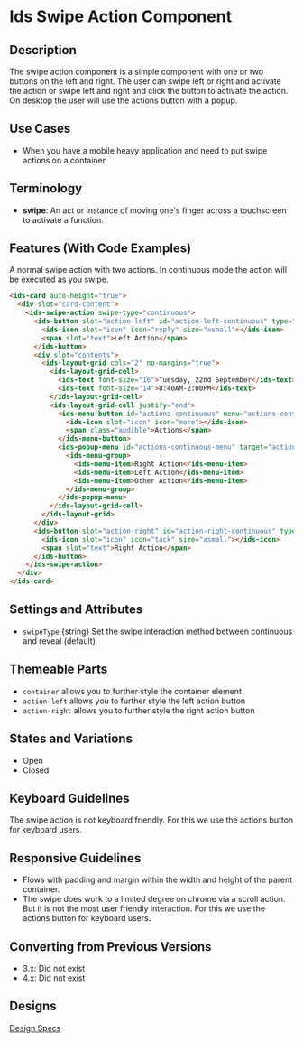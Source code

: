 # Ids Swipe Action Component

## Description

The swipe action component is a simple component with one or two buttons on the left and right. The user can swipe left or right and activate the action or swipe left and right and click the button to activate the action. On desktop the user will use the actions button with a popup.

## Use Cases

- When you have a mobile heavy application and need to put swipe actions on a container

## Terminology

- **swipe**: An act or instance of moving one's finger across a touchscreen to activate a function.

## Features (With Code Examples)

A normal swipe action with two actions. In continuous mode the action will be executed as you swipe.

```html
<ids-card auto-height="true">
  <div slot="card-content">
    <ids-swipe-action swipe-type="continuous">
      <ids-button slot="action-left" id="action-left-continuous" type="swipe-action-left">
        <ids-icon slot="icon" icon="reply" size="xsmall"></ids-icon>
        <span slot="text">Left Action</span>
      </ids-button>
      <div slot="contents">
        <ids-layout-grid cols="2" no-margins="true">
          <ids-layout-grid-cell>
            <ids-text font-size="16">Tuesday, 22nd September</ids-text>
            <ids-text font-size="14">8:40AM-2:00PM</ids-text>
          </ids-layout-grid-cell>
          <ids-layout-grid-cell justify="end">
            <ids-menu-button id="actions-continuous" menu="actions-continuous-menu">
              <ids-icon slot="icon" icon="more"></ids-icon>
              <span class="audible">Actions</span>
            </ids-menu-button>
            <ids-popup-menu id="actions-continuous-menu" target="actions-continuous" trigger="click">
              <ids-menu-group>
                <ids-menu-item>Right Action</ids-menu-item>
                <ids-menu-item>Left Action</ids-menu-item>
                <ids-menu-item>Other Action</ids-menu-item>
              </ids-menu-group>
            </ids-popup-menu>
          </ids-layout-grid-cell>
        </ids-layout-grid>
      </div>
      <ids-button slot="action-right" id="action-right-continuous" type="swipe-action-right">
        <ids-icon slot="icon" icon="tack" size="xsmall"></ids-icon>
        <span slot="text">Right Action</span>
      </ids-button>
    </ids-swipe-action>
  </div>
</ids-card>
```

## Settings and Attributes

- `swipeType` {string} Set the swipe interaction method between continuous and reveal (default)

## Themeable Parts

- `container` allows you to further style the container element
- `action-left` allows you to further style the left action button
- `action-right` allows you to further style the right action button

## States and Variations

- Open
- Closed

## Keyboard Guidelines

The swipe action is not keyboard friendly. For this we use the actions button for keyboard users.

## Responsive Guidelines

- Flows with padding and margin within the width and height of the parent container.
- The swipe does work to a limited degree on chrome via a scroll action. But it is not the most user friendly interaction. For this we use the actions button for keyboard users.

## Converting from Previous Versions

- 3.x: Did not exist
- 4.x: Did not exist

## Designs

[Design Specs](https://www.figma.com/file/yaJ8mJrqRRej8oTsd6iT8P/IDS-(SoHo)-Component-Library-v4.5?node-id=760%3A771)
